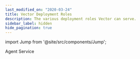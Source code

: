 ```yaml
---
last_modified_on: "2020-03-24"
title: Vector Deployment Roles
description: The various deployment roles Vector can serve.
sidebar_label: hidden
hide_pagination: true
---
```


import Jump from '@site/src/components/Jump';

<Jump to="/docs/setup/deployment/roles/agent/">Agent</Jump>
<Jump to="/docs/setup/deployment/roles/service/">Service</Jump>



